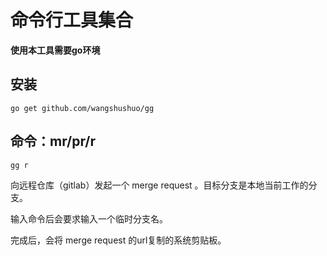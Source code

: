 # 命令行工具集合

**使用本工具需要go环境**

## 安装

```
go get github.com/wangshushuo/gg
```

## 命令：mr/pr/r

```shell script
gg r
```
向远程仓库（gitlab）发起一个 merge request 。目标分支是本地当前工作的分支。

输入命令后会要求输入一个临时分支名。

完成后，会将 merge request 的url复制的系统剪贴板。
